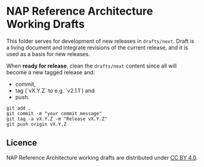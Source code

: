 # NAP Reference Architecture Working Drafts

This folder serves for development of new releases in `drafts/next`. Draft is a living document and integrate revisions of the current release, and it is used as a basis for new releases.

When **ready for release**, clean the `drafts/next` content since all will become a new tagged release and:

- commit, 
- tag (´vX.Y.Z´ to e.g. ´v2.1.1´) and 
- push. 

``` 
git add .
git commit -m "your commit message"
git tag -a vX.Y.Z -m "Release vX.Y.Z"
git push origin vX.Y.Z
```

## Licence

NAP Reference Architecture working drafts are distributed under [CC BY 4.0](https://creativecommons.org/licenses/by/4.0/).